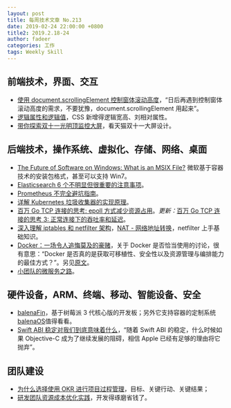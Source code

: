 ```yaml
---
layout: post
title: 每周技术文章 No.213
date: 2019-02-24 22:00:00 +0800
title2: 2019.2.18-24
author: fadeer
categories: 工作
tags: Weekly Skill
---
```


## 前端技术，界面、交互

- [使用 document.scrollingElement 控制窗体滚动高度](https://www.zhangxinxu.com/wordpress/2019/02/document-scrollingelement/)，“日后再遇到控制窗体滚动高度的需求，不要犹豫，document.scrollingElement 用起来”。
- [逻辑属性和逻辑值](https://github.com/anjia/blog/issues/55)，CSS 新增得逻辑宽高、刘相对属性。
- [带你探索双十一光明顶监控大屏](http://www.shejidaren.com/guang-ming-ding-jian-kong-da-ping.html)，看天猫双十一大屏设计。

## 后端技术，操作系统、虚拟化、存储、网络、桌面

- [The Future of Software on Windows: What is an MSIX File?](https://www.howtogeek.com/402021/the-future-of-software-on-windows-what-is-an-msix-file/) 微软基于容器技术的安装包格式，甚至可以支持 Win7。
- [Elasticsearch 6 个不明显但很重要的注意事项](https://mp.weixin.qq.com/s/jLArwTzy_DeKGLJOVjMwow)。
- [Prometheus 不完全避坑指南](https://aleiwu.com/post/prometheus-bp)。
- [详解 Kubernetes 垃圾收集器的实现原理](https://draveness.me/kubernetes-garbage-collector)。
- [百万 Go TCP 连接的思考: epoll 方式减少资源占用](https://colobu.com/2019/02/23/1m-go-tcp-connection/)。_更新：_[百万 Go TCP 连接的思考 3: 正常连接下的吞吐率和延迟](https://colobu.com/2019/02/28/1m-go-tcp-connection-3/)。
- [深入理解 iptables 和 netfilter 架构](https://arthurchiao.github.io/blog/deep-dive-into-iptables-and-netfilter-arch-zh/)，[NAT - 网络地址转换](https://arthurchiao.github.io/blog/nat-zh/)，netfilter 上手基础知识。
- [Docker：一场令人追悔莫及的豪赌](http://dockone.io/article/5520)，关于 Docker 是否恰当使用的讨论，很有意思：“Docker 是否真的是获取可移植性、安全性以及资源管理与编排能力的最佳方式？”。另见[原文](http://www.smashcompany.com/technology/docker-is-a-dangerous-gamble-which-we-will-regret)。
- [小团队的微服务之路](https://deanwangpro.com/2019/02/18/road-of-microservice)。

## 硬件设备，ARM、终端、移动、智能设备、安全

- [balenaFin](https://www.cnx-software.com/2019/02/22/balenafin-raspberry-pi-cm3-plus-lite-developer-kit/)，基于树莓派 3 代核心版的开发板；另外它支持容器的定制系统[balenaOS](https://www.balena.io/docs/reference/OS/overview/2.x/)值得看看。
- [Swift ABI 稳定对我们到底意味着什么](https://onevcat.com/2019/02/swift-abi/)，“随着 Swift ABI 的稳定，什么时候如果 Objective-C 成为了继续发展的阻碍，相信 Apple 已经有足够的理由将它抛弃”。

## 团队建设

- [为什么选择使用 OKR 进行项目过程管理](https://tech.youzan.com/okr-vs-smart-dui-yu-xiang-mu-guo-cheng-de-xuan-ze/)，目标、关键行动、关键结果；
- [研发团队资源成本优化实践](https://segmentfault.com/a/1190000018245212)，开发得琢磨省钱了。
